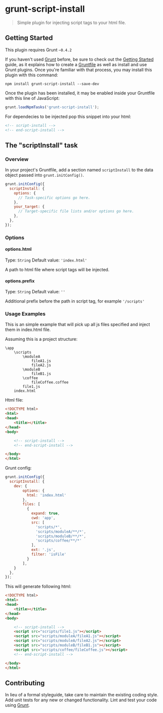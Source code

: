 # grunt-script-install

> Simple plugin for injecting script tags to your html file.

## Getting Started
This plugin requires Grunt `~0.4.2`

If you haven't used [Grunt](http://gruntjs.com/) before, be sure to check out the [Getting Started](http://gruntjs.com/getting-started) guide, as it explains how to create a [Gruntfile](http://gruntjs.com/sample-gruntfile) as well as install and use Grunt plugins. Once you're familiar with that process, you may install this plugin with this command:

```shell
npm install grunt-script-install --save-dev
```

Once the plugin has been installed, it may be enabled inside your Gruntfile with this line of JavaScript:

```js
grunt.loadNpmTasks('grunt-script-install');
```

For dependecies to be injected pop this snippet into your html:

```html
<!-- script-install -->
<!-- end-script-install -->
```

## The "scriptInstall" task

### Overview
In your project's Gruntfile, add a section named `scriptInstall` to the data object passed into `grunt.initConfig()`.

```js
grunt.initConfig({
  scriptInstall: {
    options: {
      // Task-specific options go here.
    },
    your_target: {
      // Target-specific file lists and/or options go here.
    },
  },
});
```

### Options

#### options.html
Type: `String`
Default value: `'index.html'`

A path to html file where script tags will be injected.

#### options.prefix
Type: `String`
Default value: `''`

Additional prefix before the path in script tag, for example `'/scripts'`

### Usage Examples

This is an simple example that will pick up all js files specified and inject them in index.html file.

Assuming this is a project structure:

```
\app
	\scripts
		\moduleA
			fileA1.js
			fileA2.js
		\moduleB
			fileB1.js
		\coffee
			fileCoffee.coffee
		file1.js
	index.html
```

Html file:
```html
<!DOCTYPE html>
<html>
<head>
	<title></title>
</head>
<body>

	<!-- script-install -->
	<!-- end-script-install -->

</body>
</html>
```

Grunt config:
```js
grunt.initConfig({
  scriptInstall: {
    dev: {
	    options: {
	      html: 'index.html'
	    },
	    files: [
	      {
	        expand: true,
	        cwd: 'app',
	        src: [
	          'scripts/*',
	          'scripts/moduleA/**/*',
	          'scripts/moduleB/**/*',
	          'scripts/coffee/**/*'
	        ],
	        ext: '.js',
	        filter: 'isFile'
	      }
	    ],
    }
  },
});
```

This will generate following html:
```html
<!DOCTYPE html>
<html>
<head>
	<title></title>
</head>
<body>

	<!-- script-install -->
	<script src="scripts/file1.js"></script>
	<script src="scripts/moduleA/fileA1.js"></script>
	<script src="scripts/moduleA/fileA2.js"></script>
	<script src="scripts/moduleB/fileB1.js"></script>
	<script src="scripts/coffee/fileCoffee.js"></script>
	<!-- end-script-install -->

</body>
</html>
```

## Contributing
In lieu of a formal styleguide, take care to maintain the existing coding style. Add unit tests for any new or changed functionality. Lint and test your code using [Grunt](http://gruntjs.com/).
